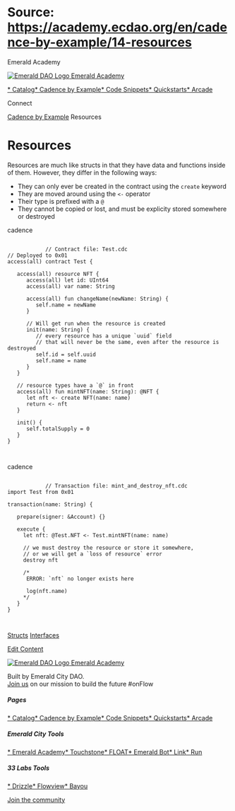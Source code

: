 # Source: https://academy.ecdao.org/en/cadence-by-example/14-resources

Emerald Academy





[![Emerald DAO Logo](/ea-logo.png)
Emerald Academy](/en/)


[* Catalog](/en/catalog)[* Cadence by Example](/en/cadence-by-example)[* Code Snippets](/en/snippets)[* Quickstarts](/en/quickstarts)[* Arcade](https://arcade.ecdao.org)

Connect



[Cadence by Example](/en/cadence-by-example)
Resources

# Resources

Resources are much like structs in that they have data and functions inside of them. However, they differ in the following ways:

* They can only ever be created in the contract using the `create` keyword
* They are moved around using the `<-` operator
* Their type is prefixed with a `@`
* They cannot be copied or lost, and must be explicity stored somewhere or destroyed

cadence

```
		
			// Contract file: Test.cdc
// Deployed to 0x01
access(all) contract Test {

   access(all) resource NFT {
      access(all) let id: UInt64
      access(all) var name: String

      access(all) fun changeName(newName: String) {
         self.name = newName
      }
      
      // Will get run when the resource is created
      init(name: String) {
         // every resource has a unique `uuid` field 
         // that will never be the same, even after the resource is destroyed
         self.id = self.uuid
         self.name = name
      }
   }

   // resource types have a `@` in front
   access(all) fun mintNFT(name: String): @NFT {
      let nft <- create NFT(name: name)
      return <- nft
   }

   init() {
      self.totalSupply = 0
   }
}
		 
	
```

cadence

```
		
			// Transaction file: mint_and_destroy_nft.cdc
import Test from 0x01

transaction(name: String) {

   prepare(signer: &Account) {}

   execute {
     let nft: @Test.NFT <- Test.mintNFT(name: name)

     // we must destroy the resource or store it somewhere, 
     // or we will get a `loss of resource` error
     destroy nft

     /*
      ERROR: `nft` no longer exists here
     
      log(nft.name)
     */
   }
}
		 
	
```

[Structs](/en/cadence-by-example/13-structs)
[Interfaces](/en/cadence-by-example/15-interfaces)

[Edit Content](https://github.com/emerald-dao/emerald-academy-v2/tree/main/src/lib/content/cadence-by-example/en/14-resources.md)



[![Emerald DAO Logo](/ea-logo.png)
Emerald Academy](/en/)

Built by Emerald City DAO.  
[Join us](https://discord.gg/emerald-city-906264258189332541) on our mission to build the future #onFlow

##### Pages

[* Catalog](/en/catalog)[* Cadence by Example](/en/cadence-by-example)[* Code Snippets](/en/snippets)[* Quickstarts](/en/quickstarts)[* Arcade](https://arcade.ecdao.org)


##### Emerald City Tools

[* Emerald Academy](https://academy.ecdao.org/)[* Touchstone](https://touchstone.city/)[* FLOAT](https://floats.city/)[* Emerald Bot](https://bot.ecdao.org/)[* Link](https://link.ecdao.org/)[* Run](https://run.ecdao.org/)


##### 33 Labs Tools

[* Drizzle](https://drizzle33.app/)[* Flowview](https://flowview.app/)[* Bayou](https://bayou33.app/)

[Join the community](https://discord.gg/emerald-city-906264258189332541)